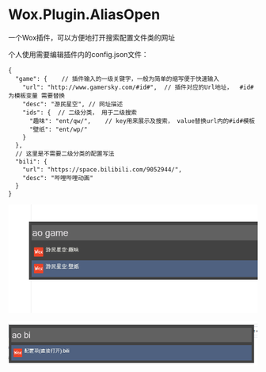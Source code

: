 # Wox.Plugin.AliasOpen
一个Wox插件，可以方便地打开搜索配置文件类的网址

个人使用需要编辑插件内的config.json文件：
```
{
  "game": {    // 插件输入的一级关键字，一般为简单的缩写便于快速输入
    "url": "http://www.gamersky.com/#id#",  // 插件对应的Url地址，  #id#为模板变量 需要替换
    "desc": "游民星空", // 网址描述
    "ids": {  // 二级分类， 用于二级搜索
      "趣味": "ent/qw/",    // key用来展示及搜索， value替换url内的#id#模板
      "壁纸": "ent/wp/"
    }
  },
  // 这里是不需要二级分类的配置写法
  "bili": {
  	"url": "https://space.bilibili.com/9052944/",
  	"desc": "哔哩哔哩动画"
  }
}
```

![二级写法](https://github.com/StephinChou/Wox.Plugin.AliasOpen/blob/master/ao1.png)

![一级写法](https://github.com/StephinChou/Wox.Plugin.AliasOpen/blob/master/ao2.png)
